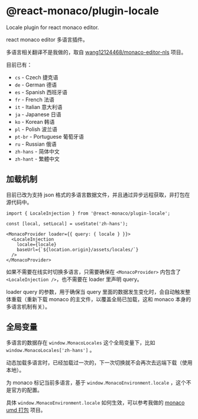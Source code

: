 # @react-monaco/plugin-locale

Locale plugin for react monaco editor.

react monaco editor 多语言插件。

多语言相关翻译不是我做的，取自 [wang12124468/monaco-editor-nls](https://github.com/wang12124468/monaco-editor-nls)
项目。

目前已有：

- `cs` - Czech 捷克语
- `de` - German 德语
- `es` - Spanish 西班牙语
- `fr` - French 法语
- `it` - Italian 意大利语
- `ja` - Japanese 日语
- `ko` - Korean 韩语
- `pl` - Polish 波兰语
- `pt-br` - Portuguese 葡萄牙语
- `ru` - Russian 俄语
- `zh-hans` - 简体中文
- `zh-hant` - 繁體中文

## 加载机制

目前已改为支持 json 格式的多语言数据文件，并且通过异步远程获取，非打包在源代码中。

```tsx
import { LocaleInjection } from '@react-monaco/plugin-locale';

const [local, setLocal] = useState('zh-hans');

<MonacoProvider loader={{ query: { locale } }}>
  <LocaleInjection
    locale={locale}
    baseUrl={`${location.origin}/assets/locales/`}
  />
</MonacoProvider>
```

如果不需要在线实时切换多语言，只需要确保在 `<MonacoProvider>` 内包含了
`<LocaleInjection />`，也不需要在 loader 里声明 query。

loader query 的参数，用于确保当 query 里面的数据发生变化时，会自动触发整体重载（重新下载
monaco 的主文件，以覆盖全局已加载，这和 monaco 本身的多语言机制有关）。

## 全局变量

多语言的数据存在 `window.MonacoLocales` 这个全局变量下，比如
`window.MonacoLocales['zh-hans']` 。

动态加载多语言时，已经加载过一次的，下一次切换就不会再次去远端下载（使用本地）。

为 monaco 标记当前多语言，基于 `window.MonacoEnvironment.locale` ，这个不是官方的配置。

具体 `window.MonacoEnvironment.locale`
如何生效，可以参考我做的 [monaco umd 打包](https://github.com/janpoem/rollup-monaco-bundler)
项目。

